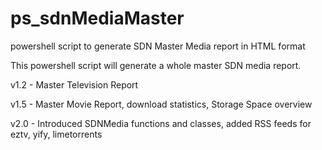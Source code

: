 # ps_sdnMediaMaster
powershell script to generate SDN Master Media report in HTML format

This powershell script will generate a whole master SDN media report.  

v1.2 - Master Television Report

v1.5 - Master Movie Report, download statistics, Storage Space overview

v2.0 - Introduced SDNMedia functions and classes, added RSS feeds for eztv, yify, limetorrents
